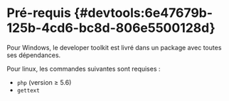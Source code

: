 # Pré-requis {#devtools:6e47679b-125b-4cd6-bc8d-806e5500128d}

Pour Windows, le developer toolkit est livré dans un package avec toutes ses dépendances.

Pour linux, les commandes suivantes sont requises :

-   `php` (version ≥ 5.6)
-   `gettext`
